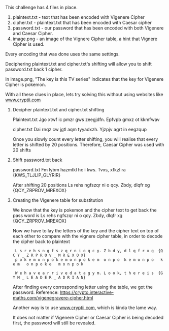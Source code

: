 This challenge has 4 files in place.

1) plaintext.txt - text that has been encoded with Vigenere Cipher
2) cipher.txt - plaintext.txt that has been encoded with Caesar cipher
3) password.txt - our password that has been encoded with both Vigenere and Caesar Cipher.
4) image.png - an image of the Vignere Cipher table, a hint that Vignere Cipher is used.

Every encoding that was done uses the same settings.

Deciphering plaintext.txt and cipher.txt's shifting will allow you to shift password.txt back 1 cipher.

In image.png, "The key is this TV series" indicates that the key for Vigenere Cipher is pokemon.

With all these clues in place, lets try solving this without using websites like www.cryptii.com

1) Decipher plaintext.txt and cipher.txt shifting

    Plaintext.txt
        Jgo xtwf ic pmzr gws zeegjdfn. Epfvpb gmxz ot kkmfwav

    cipher.txt
        Dai rnqz cw jgtl aqm tyyadxzh. Yjzpjv agrt in eegzqup

    Once you slowly count every letter shifting, you will realise that every letter is shifted by 20 positions.
        Therefore, Caesar Cipher was used with 20 shifts


2) Shift password.txt back

    password.txt
        Fm lybm hazmtkl hc i kws. Tvxs, xfkzl ra {KWS_TLJLIP_GLYRIR}

    After shifting 20 positions
        Ls rehs ngfszqr ni o qcy. Zbdy, dlqfr xg {QCY_ZRPROV_MREXOX}


3) Creating the Vigenere table for substitution

    We know that the key is pokemon and the cipher text to get back the pass word is 
        Ls rehs ngfszqr ni o qcy. Zbdy, dlqfr xg {QCY_ZRPROV_MREXOX}
    
    Now we have to lay the letters of the key and the cipher text on top of each other to compare with the vignere cipher table, in order to decode the cipher back to plaintext

        L s r e h s n g f s z q r n i o q c y. Z b d y, d l q f r x g  {Q C Y _ Z R P R O V _ M R E X O X}
        p o k e m o n p o k e m o n p o k e m  o n p o  k e m o n p o   k e m   o n p o k e   m o n p o k

        W e h a v e a r r i v e d a t a g y m. L o o k, t h e r e i s  {G Y M _ L E A D E R _ A D R I A N}

    After finding every corrosponding letter using the table, we got the password.
        Reference:  https://crypto.interactive-maths.com/vigenegravere-cipher.html

    Another way is to use www.cryptii.com, which is kinda the lame way.

    It does not matter if Vigenere Cipher or Caesar Cipher is being decoded first, the password will still be revealed.